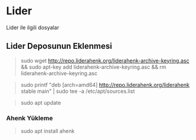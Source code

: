 # Lider
Lider ile ilgili dosyalar

## Lider Deposunun Eklenmesi

> sudo wget http://repo.liderahenk.org/liderahenk-archive-keyring.asc && sudo apt-key add liderahenk-archive-keyring.asc &&  rm liderahenk-archive-keyring.asc

> sudo printf  "deb [arch=amd64] http://repo.liderahenk.org/liderahenk stable main" | sudo tee -a /etc/apt/sources.list

> sudo apt update

### Ahenk Yükleme

> sudo apt install ahenk
